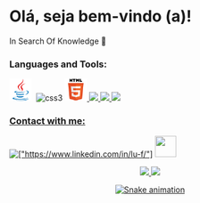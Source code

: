 # Olá, seja bem-vindo (a)!

In Search Of Knowledge 🥸

<h3 align="left">Languages and Tools: 
</h3><p align="left"  target=> <img src="https://raw.githubusercontent.com/devicons/devicon/master/icons/java/java-original.svg"  width="40" height="40"  alt="javascript" width="40" height="40"/> <img  target="_blank">  
<img src = "https://raw.githubusercontent.com/devicons/devicon /master/icons/css3/css3-original-wordmark.svg "alt =" css3 "width =" 40 "height =" 40 "/> </a> <a href =" https://www.w3.org / html / "target =" _blank "/> 
<img src="https://raw.githubusercontent.com/devicons/devicon/master/icons/html5/html5-original-wordmark.svg "alt =" html5 "width = "40" height = "40"> 
<img src="https://img.icons8.com/color/48/000000/javascript--v1.png"/>
<img src="https://img.icons8.com/fluent/48/000000/mysql-logo.png"/>
<img src="https://img.icons8.com/nolan/48/git.png"/>



<h3 align="left">Contact with me:
</h3><p align="left"><a href="https://www.linkedin.com/in/lucas-fran/" target="blank"><img src="https://img.icons8.com/doodle/48/000000/linkedin--v2.png" alt=["https://www.linkedin.com/in/lu-f/"] (https://www.linkedin.com/in/lu-f/)" height="40" width="40" /></a>
<a href="mailto:lucasdafranca67@gmail.com" target="_blank"><img src="https://img.icons8.com/external-justicon-lineal-color-justicon/64/undefined/external-gmail-social-media-justicon-lineal-color-justicon.png" height="38" width="38" /></a>


 
<div align="center">
  <a href="https://github.com/MasterLucca">
  <img height="180em" src="https://github-readme-stats.vercel.app/api?username=MasterLucca&show_icons=true&theme=dracula&include_all_commits=true&count_private=true"/>
  <img height="180em" src="https://github-readme-stats.vercel.app/api/top-langs/?username=MasterLucca&layout=compact&langs_count=7&theme=dracula"/>



 ![Snake animation](https://github.com/MasterLucca/MasterLucca/blob/output/github-contribution-grid-snake.svg)
 
</div>
